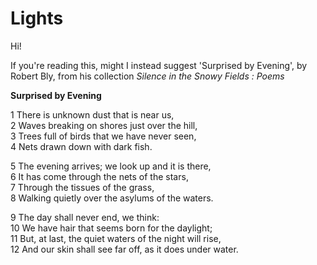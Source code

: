 # Lights

Hi!

If you're reading this, might I instead suggest 'Surprised by Evening', by Robert Bly, 
from his collection *Silence in the Snowy Fields : Poems*


**Surprised by Evening**  

1  There is unknown dust that is near us,  
2  Waves breaking on shores just over the hill,  
3  Trees full of birds that we have never seen,  
4  Nets drawn down with dark fish.  

5  The evening arrives; we look up and it is there,  
6  It has come through the nets of the stars,  
7  Through the tissues of the grass,  
8  Walking quietly over the asylums of the waters.  

9  The day shall never end, we think:  
10  We have hair that seems born for the daylight;  
11  But, at last, the quiet waters of the night will rise,  
12  And our skin shall see far off, as it does under water.

